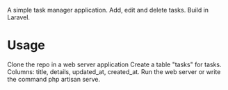 A simple task manager application. Add, edit and delete tasks. 
Build in Laravel. 

# Usage

Clone the repo in a web server application 
Create a table "tasks" for tasks. Columns: title, details, updated_at, created_at.
Run the web server or write the command php artisan serve. 
